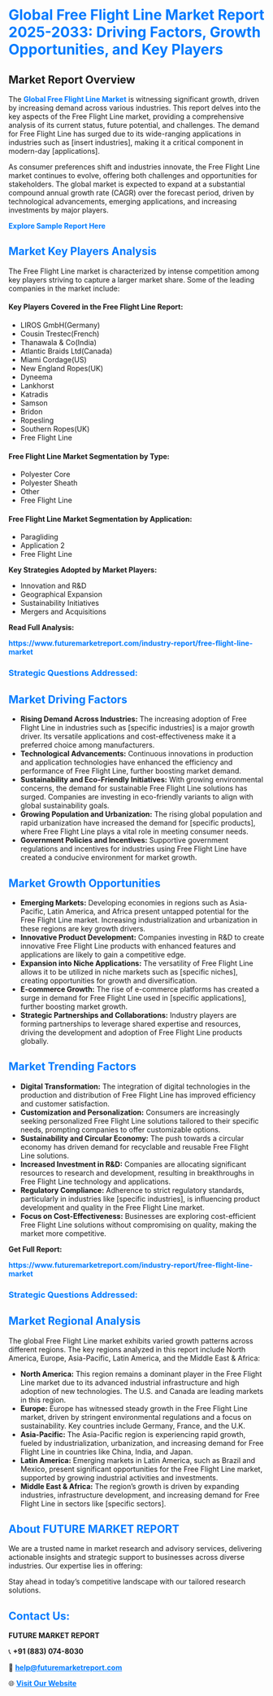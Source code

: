 <h1 style="color: #007BFF;">Global Free Flight Line Market Report 2025-2033: Driving Factors, Growth Opportunities, and Key Players</h1>

<section id="overview">
<h2>Market Report Overview</h2>
<p>The <a href="https://www.futuremarketreport.com/industry-report/free-flight-line-market" style="color: #007BFF; text-decoration: none;"><strong>Global Free Flight Line Market</strong></a> is witnessing significant growth, driven by increasing demand across various industries. This report delves into the key aspects of the Free Flight Line market, providing a comprehensive analysis of its current status, future potential, and challenges. The demand for Free Flight Line has surged due to its wide-ranging applications in industries such as [insert industries], making it a critical component in modern-day [applications].</p>
<p>As consumer preferences shift and industries innovate, the Free Flight Line market continues to evolve, offering both challenges and opportunities for stakeholders. The global market is expected to expand at a substantial compound annual growth rate (CAGR) over the forecast period, driven by technological advancements, emerging applications, and increasing investments by major players.</p>
</section>

<section id="overview">
<p><a href="https://www.futuremarketreport.com/request-sample/reportId=106877" style="color: #007BFF; text-decoration: none;"><strong>Explore Sample Report Here</strong></a></p>
</section>

<section id="key-players">
<h2 style="color: #007BFF;">Market Key Players Analysis</h2>
<p>The Free Flight Line market is characterized by intense competition among key players striving to capture a larger market share. Some of the leading companies in the market include:</p>
<h4>Key Players Covered in the Free Flight Line Report:</h4>
<ul><li>LIROS GmbH(Germany)</li><li>Cousin Trestec(French)</li><li>Thanawala &amp; Co(India)</li><li>Atlantic Braids Ltd(Canada)</li><li>Miami Cordage(US)</li><li>New England Ropes(UK)</li><li>Dyneema</li><li>Lankhorst</li><li>Katradis</li><li>Samson</li><li>Bridon</li><li>Ropesling</li><li>Southern Ropes(UK)</li><li>Free Flight Line</li></ul>
<h4>Free Flight Line Market Segmentation by Type:</h4>
<ul><li>Polyester Core</li><li>Polyester Sheath</li><li>Other</li><li>Free Flight Line</li></ul>

<h4>Free Flight Line Market Segmentation by Application:</h4>
<ul><li>Paragliding</li><li>Application 2</li><li>Free Flight Line</li></ul>
<p><strong>Key Strategies Adopted by Market Players:</strong></p>
<ul>
<li>Innovation and R&D</li>
<li>Geographical Expansion</li>
<li>Sustainability Initiatives</li>
<li>Mergers and Acquisitions</li>
</ul>
</section>

<section>
<p><strong>Read Full Analysis: </strong></p><a href="https://www.futuremarketreport.com/industry-report/free-flight-line-market" style="color: #007BFF; text-decoration: none;"><strong>https://www.futuremarketreport.com/industry-report/free-flight-line-market</strong></a>
<h3 style="color: #007BFF;">Strategic Questions Addressed:</h3>
</section>

<section id="driving-factors">
<h2 style="color: #007BFF;">Market Driving Factors</h2>
<ul>
<li><strong>Rising Demand Across Industries:</strong> The increasing adoption of Free Flight Line in industries such as [specific industries] is a major growth driver. Its versatile applications and cost-effectiveness make it a preferred choice among manufacturers.</li>
<li><strong>Technological Advancements:</strong> Continuous innovations in production and application technologies have enhanced the efficiency and performance of Free Flight Line, further boosting market demand.</li>
<li><strong>Sustainability and Eco-Friendly Initiatives:</strong> With growing environmental concerns, the demand for sustainable Free Flight Line solutions has surged. Companies are investing in eco-friendly variants to align with global sustainability goals.</li>
<li><strong>Growing Population and Urbanization:</strong> The rising global population and rapid urbanization have increased the demand for [specific products], where Free Flight Line plays a vital role in meeting consumer needs.</li>
<li><strong>Government Policies and Incentives:</strong> Supportive government regulations and incentives for industries using Free Flight Line have created a conducive environment for market growth.</li>
</ul>
</section>

<section id="growth-opportunities">
<h2 style="color: #007BFF;">Market Growth Opportunities</h2>
<ul>
<li><strong>Emerging Markets:</strong> Developing economies in regions such as Asia-Pacific, Latin America, and Africa present untapped potential for the Free Flight Line market. Increasing industrialization and urbanization in these regions are key growth drivers.</li>
<li><strong>Innovative Product Development:</strong> Companies investing in R&D to create innovative Free Flight Line products with enhanced features and applications are likely to gain a competitive edge.</li>
<li><strong>Expansion into Niche Applications:</strong> The versatility of Free Flight Line allows it to be utilized in niche markets such as [specific niches], creating opportunities for growth and diversification.</li>
<li><strong>E-commerce Growth:</strong> The rise of e-commerce platforms has created a surge in demand for Free Flight Line used in [specific applications], further boosting market growth.</li>
<li><strong>Strategic Partnerships and Collaborations:</strong> Industry players are forming partnerships to leverage shared expertise and resources, driving the development and adoption of Free Flight Line products globally.</li>
</ul>
</section>

<section id="trending-factors">
<h2 style="color: #007BFF;">Market Trending Factors</h2>
<ul>
<li><strong>Digital Transformation:</strong> The integration of digital technologies in the production and distribution of Free Flight Line has improved efficiency and customer satisfaction.</li>
<li><strong>Customization and Personalization:</strong> Consumers are increasingly seeking personalized Free Flight Line solutions tailored to their specific needs, prompting companies to offer customizable options.</li>
<li><strong>Sustainability and Circular Economy:</strong> The push towards a circular economy has driven demand for recyclable and reusable Free Flight Line solutions.</li>
<li><strong>Increased Investment in R&D:</strong> Companies are allocating significant resources to research and development, resulting in breakthroughs in Free Flight Line technology and applications.</li>
<li><strong>Regulatory Compliance:</strong> Adherence to strict regulatory standards, particularly in industries like [specific industries], is influencing product development and quality in the Free Flight Line market.</li>
<li><strong>Focus on Cost-Effectiveness:</strong> Businesses are exploring cost-efficient Free Flight Line solutions without compromising on quality, making the market more competitive.</li>
</ul>
</section>

<section>
<p><strong>Get Full Report: </strong></p><a href="https://www.futuremarketreport.com/industry-report/free-flight-line-market" style="color: #007BFF; text-decoration: none;"><strong>https://www.futuremarketreport.com/industry-report/free-flight-line-market</strong></a>
<h3 style="color: #007BFF;">Strategic Questions Addressed:</h3>
</section>


<section id="regional-analysis">
<h2 style="color: #007BFF;">Market Regional Analysis</h2>
<p>The global Free Flight Line market exhibits varied growth patterns across different regions. The key regions analyzed in this report include North America, Europe, Asia-Pacific, Latin America, and the Middle East & Africa:</p>
<ul>
<li><strong>North America:</strong> This region remains a dominant player in the Free Flight Line market due to its advanced industrial infrastructure and high adoption of new technologies. The U.S. and Canada are leading markets in this region.</li>
<li><strong>Europe:</strong> Europe has witnessed steady growth in the Free Flight Line market, driven by stringent environmental regulations and a focus on sustainability. Key countries include Germany, France, and the U.K.</li>
<li><strong>Asia-Pacific:</strong> The Asia-Pacific region is experiencing rapid growth, fueled by industrialization, urbanization, and increasing demand for Free Flight Line in countries like China, India, and Japan.</li>
<li><strong>Latin America:</strong> Emerging markets in Latin America, such as Brazil and Mexico, present significant opportunities for the Free Flight Line market, supported by growing industrial activities and investments.</li>
<li><strong>Middle East & Africa:</strong> The region’s growth is driven by expanding industries, infrastructure development, and increasing demand for Free Flight Line in sectors like [specific sectors].</li>
</ul>
</section>

<footer>
<h2 style="color: #007BFF;">About FUTURE MARKET REPORT</h2>
<p>We are a trusted name in market research and advisory services, delivering actionable insights and strategic support to businesses across diverse industries. Our expertise lies in offering:</p>

<p>Stay ahead in today’s competitive landscape with our tailored research solutions.</p>

<h2 style="color: #007BFF;">Contact Us:</h2>
<p><strong>FUTURE MARKET REPORT</strong></p>
<p>📞 <strong>+91 (883) 074-8030</strong></p>
<p>📧 <strong><a href="mailto:help@futuremarketreport.com" style="color: #007BFF;">help@futuremarketreport.com</a></strong></p>
<p>🌐 <strong><a href="https://www.futuremarketreport.com/" style="color: #007BFF;">Visit Our Website</a></strong></p>
</footer>